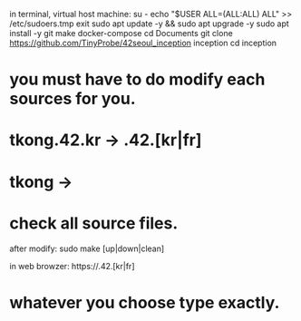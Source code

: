 in terminal, virtual host machine:
su -
echo "$USER ALL=(ALL:ALL) ALL" >> /etc/sudoers.tmp
exit
sudo apt update -y && sudo apt upgrade -y
sudo apt install -y git make docker-compose
cd Documents
git clone https://github.com/TinyProbe/42seoul_inception inception
cd inception

# you must have to do modify each sources for you.
# tkong.42.kr -> <ID>.42.[kr|fr]
# tkong -> <ID>
# check all source files.

after modify:
sudo make [up|down|clean]

in web browzer:
https://<ID>.42.[kr|fr]

# whatever you choose type exactly.
